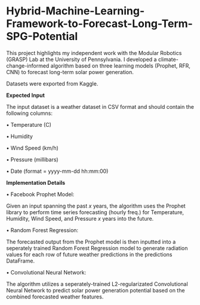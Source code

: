 # Hybrid-Machine-Learning-Framework-to-Forecast-Long-Term-SPG-Potential
This project highlights my independent work with the Modular Robotics (GRASP) Lab at the University of Pennsylvania.
I developed a climate-change-informed algorithm based on three learning models (Prophet, RFR, CNN) to forecast long-term solar power generation.

Datasets were exported from Kaggle.

**Expected Input**

The input dataset is a weather dataset in CSV format and should contain the following columns:

  • Temperature (C)

  • Humidity

  • Wind Speed (km/h)

  • Pressure (millibars)

  • Date (format = yyyy-mm-dd hh:mm:00)


**Implementation Details**

• Facebook Prophet Model:

Given an input spanning the past _x_ years, the algorithm uses the Prophet library to perform time series forecasting (hourly freq.) for Temperature, Humidity, Wind Speed, and Pressure _x_ years into the future.

• Random Forest Regression:

The forecasted output from the Prophet model is then inputted into a seperately trained Random Forest Regression model to generate radiation values for each row of future weather predictions in the predictions DataFrame.

• Convolutional Neural Network:

The algorithm utilizes a seperately-trained L2-regularizated Convolutional Neural Network to predict solar power generation potential based on the combined forecasted weather features.
